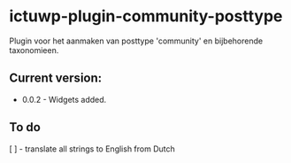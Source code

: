 # ictuwp-plugin-community-posttype
Plugin voor het aanmaken van posttype 'community' en bijbehorende taxonomieen.



## Current version:
* 0.0.2 - Widgets added.

## To do
[ ] - translate all strings to English from Dutch
